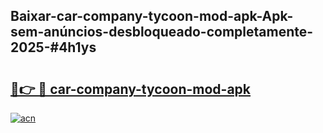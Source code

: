 ## Baixar-car-company-tycoon-mod-apk-Apk-sem-anúncios-desbloqueado-completamente-2025-#4h1ys

# <h2><a href="https://ainizakaria.my?title=car-company-tycoon-mod-apk&ref=20M">🔗👉 🔴 car-company-tycoon-mod-apk</a></h2>

[![acn](https://github.com/user-attachments/assets/0f9c940e-d8b0-45ae-aac7-cd30a18b3e1c)](https://ainizakaria.my?title=car-company-tycoon-mod-apk&ref=20M)

